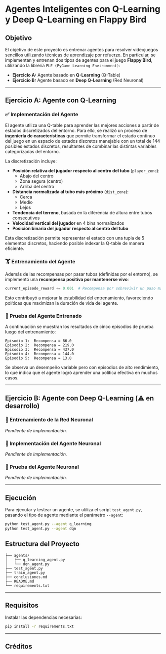 # Agentes Inteligentes con Q-Learning y Deep Q-Learning en Flappy Bird

## Objetivo

El objetivo de este proyecto es entrenar agentes para resolver videojuegos sencillos utilizando técnicas de aprendizaje por refuerzo. En particular, se implementan y entrenan dos tipos de agentes para el juego **Flappy Bird**, utilizando la librería `PLE (PyGame Learning Environment)`:

- **Ejercicio A:** Agente basado en **Q-Learning** (Q-Table)
- **Ejercicio B:** Agente basado en **Deep Q-Learning** (Red Neuronal)

---

## Ejercicio A: Agente con Q-Learning

### ✅ Implementación del Agente

El agente utiliza una Q-table para aprender las mejores acciones a partir de estados discretizados del entorno. Para ello, se realizó un proceso de **ingeniería de características** que permite transformar el estado continuo del juego en un espacio de estados discretos manejable con un total de 144 posibles estados discretos, resultantes de combinar las distintas variables categorizadas del entorno.

La discretización incluye:
- **Posición relativa del jugador respecto al centro del tubo** (`player_zone`):
  - Abajo del centro
  - Zona segura (centro)
  - Arriba del centro
- **Distancia normalizada al tubo más próximo** (`dist_zone`):
  - Cerca
  - Medio
  - Lejos
- **Tendencia del terreno**, basada en la diferencia de altura entre tubos consecutivos
- **Velocidad vertical del jugador** en 4 bins normalizados
- **Posición binaria del jugador respecto al centro del tubo**

Esta discretización permite representar el estado con una tupla de 5 elementos discretos, haciendo posible indexar la Q-table de manera eficiente.

### 🏋️ Entrenamiento del Agente

Además de las recompensas por pasar tubos (definidas por el entorno), se implementó una **recompensa positiva por mantenerse vivo**:

```python
current_episode_reward += 0.001  # Recompensa por sobrevivir un paso más
````

Esto contribuyó a mejorar la estabilidad del entrenamiento, favoreciendo políticas que maximizan la duración de vida del agente.

### 🧪 Prueba del Agente Entrenado

A continuación se muestran los resultados de cinco episodios de prueba luego del entrenamiento:

```
Episodio 1:  Recompensa = 86.0
Episodio 2:  Recompensa = 219.0
Episodio 3:  Recompensa = 437.0
Episodio 4:  Recompensa = 144.0
Episodio 5:  Recompensa = 13.0
```

Se observa un desempeño variable pero con episodios de alto rendimiento, lo que indica que el agente logró aprender una política efectiva en muchos casos.

---

## Ejercicio B: Agente con Deep Q-Learning (⚠️ en desarrollo)

### 🔄 Entrenamiento de la Red Neuronal

*Pendiente de implementación.*

### 🤖 Implementación del Agente Neuronal

*Pendiente de implementación.*

### 🧪 Prueba del Agente Neuronal

*Pendiente de implementación.*

---

## Ejecución

Para ejecutar y testear un agente, se utiliza el script `test_agent.py`, pasando el tipo de agente mediante el parámetro `--agent`:

```bash
python test_agent.py --agent q_learning
python test_agent.py --agent dqn
```

## Estructura del Proyecto

```
├── agents/
│   ├── q_learning_agent.py
│   └── dqn_agent.py
├── test_agent.py
├── train_agent.py
├── conclusiones.md
├── README.md
└── requirements.txt
```

---

## Requisitos

Instalar las dependencias necesarias:

```bash
pip install -r requirements.txt
```

---

## Créditos
